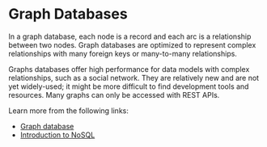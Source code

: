 # Graph Databases

In a graph database, each node is a record and each arc is a relationship between two nodes. Graph databases are optimized to represent complex relationships with many foreign keys or many-to-many relationships.

Graphs databases offer high performance for data models with complex relationships, such as a social network. They are relatively new and are not yet widely-used; it might be more difficult to find development tools and resources. Many graphs can only be accessed with REST APIs.

Learn more from the following links:

- [Graph database](https://en.wikipedia.org/wiki/Graph_database)
- [Introduction to NoSQL](https://www.youtube.com/watch?v=qI_g07C_Q5I)
